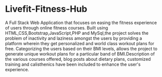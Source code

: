 # Livefit-Fitness-Hub
A Full Stack Web Application that focuses on easing the fitness experience of users through online fitness courses. Built using HTML,CSS,Bootstrap,JavaScript,PHP and MySql,the project solves the problem of inactivity and laziness amongst the users by providing a platform wherein they get personalized and world class workout plans for free. Categorizing the users based on their BMI levels, allows the project to generate unique workout plans for a particular band of BMI.Description of the various courses offered, blog posts about dietary plans, customized training and calisthenics have been included to enhance the user's experience.
